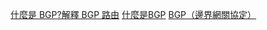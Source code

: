 [什麼是 BGP?解釋 BGP 路由](https://www.cloudflare.com/zh-tw/learning/security/glossary/what-is-bgp/)
[什麼是BGP](https://ithelp.ithome.com.tw/articles/10237497)
[BGP（邊界網關協定）](https://blog.csdn.net/MEGREZJQ/article/details/144217033)